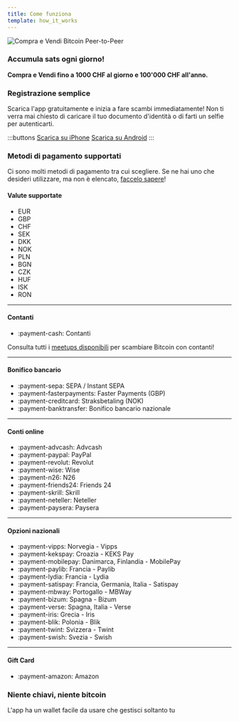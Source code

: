 ```yaml
---
title: Come funziona
template: how_it_works
---
```


<!--[teaser]-->
![Compra e Vendi Bitcoin Peer-to-Peer](/img/how-it-works/buy-and-sell-bitcoin-peer-to-peer.png)

### Accumula sats <span>ogni giorno</span>!

**Compra e Vendi fino a 1000 CHF al giorno e 100'000 CHF all'anno.**

<!--[easy_registration]-->
### Registrazione semplice

Scarica l'app gratuitamente e inizia a fare scambi immediatamente! Non ti verra mai chiesto di caricare il tuo documento d'identità o di farti un selfie per autenticarti.

:::buttons
[Scarica su iPhone]($iosUrl$)
[Scarica su Android]($androidUrl$)
:::

<!--[payment_methods]-->
### Metodi di pagamento supportati

Ci sono molti metodi di pagamento tra cui scegliere. Se ne hai uno che desideri utilizzare, ma non è elencato, [faccelo sapere](mailto:$contactEmail$?subject=Metodo%20di%20pagamento)!

#### Valute supportate

- EUR
- GBP
- CHF
- SEK
- DKK
- NOK
- PLN
- BGN
- CZK
- HUF
- ISK
- RON

---

#### Contanti

- :payment-cash: Contanti

Consulta tutti i [meetups disponibili](/for-meetups/) per scambiare Bitcoin con contanti!

---

#### Bonifico bancario

- :payment-sepa: SEPA / Instant SEPA
- :payment-fasterpayments: Faster Payments (GBP)
- :payment-creditcard: Straksbetaling (NOK)
- :payment-banktransfer: Bonifico bancario nazionale

---

#### Conti online

- :payment-advcash: Advcash
- :payment-paypal: PayPal
- :payment-revolut: Revolut
- :payment-wise: Wise
- :payment-n26: N26
- :payment-friends24: Friends 24
- :payment-skrill: Skrill
- :payment-neteller: Neteller
- :payment-paysera: Paysera

---

#### Opzioni nazionali

- :payment-vipps: Norvegia - Vipps
- :payment-kekspay: Croazia - KEKS Pay
- :payment-mobilepay: Danimarca, Finlandia - MobilePay
- :payment-paylib: Francia - Paylib
- :payment-lydia: Francia - Lydia
- :payment-satispay: Francia, Germania, Italia - Satispay
- :payment-mbway: Portogallo - MBWay
- :payment-bizum: Spagna - Bizum
- :payment-verse: Spagna, Italia - Verse
- :payment-iris: Grecia - Iris
- :payment-blik: Polonia - Blik
- :payment-twint: Svizzera - Twint
- :payment-swish: Svezia - Swish

---

#### Gift Card

- :payment-amazon: Amazon

<!--[self_custody]-->
### Niente chiavi, niente bitcoin

L'app ha un wallet facile da usare che gestisci soltanto tu
